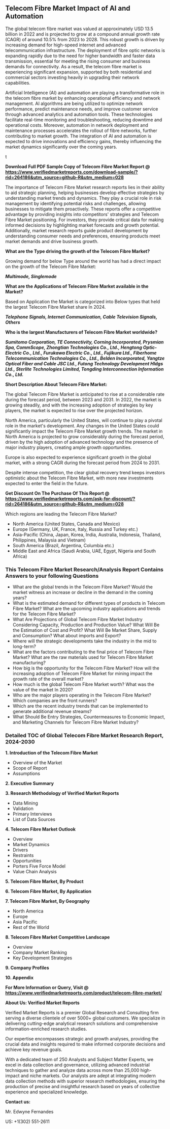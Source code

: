 <h2>Telecom Fibre Market Impact of AI and Automation</h2><p>The global telecom fibre market was valued at approximately USD 13.5 billion in 2022 and is projected to grow at a compound annual growth rate (CAGR) of around 10.5% from 2023 to 2028. This robust growth is driven by increasing demand for high-speed internet and advanced telecommunication infrastructure. The deployment of fibre optic networks is expanding rapidly due to the need for higher bandwidth and faster data transmission, essential for meeting the rising consumer and business demands for connectivity. As a result, the telecom fibre market is experiencing significant expansion, supported by both residential and commercial sectors investing heavily in upgrading their network capabilities.</p><p>Artificial Intelligence (AI) and automation are playing a transformative role in the telecom fibre market by enhancing operational efficiency and network management. AI algorithms are being utilized to optimize network performance, predict maintenance needs, and improve customer service through advanced analytics and automation tools. These technologies facilitate real-time monitoring and troubleshooting, reducing downtime and operational costs. Moreover, automation in network deployment and maintenance processes accelerates the rollout of fibre networks, further contributing to market growth. The integration of AI and automation is expected to drive innovations and efficiency gains, thereby influencing the market dynamics significantly over the coming years.</p>t</p><p id="" class=""><strong>Download Full PDF Sample Copy of Telecom Fibre Market Report @ <a href="https://www.verifiedmarketreports.com/download-sample/?rid=264186&utm_source=github-R&utm_medium=028" target="_blank">https://www.verifiedmarketreports.com/download-sample/?rid=264186&utm_source=github-R&utm_medium=028</a></strong></p><p>The importance of&nbsp;Telecom Fibre Market research reports lies in their ability to aid strategic planning, helping businesses develop effective strategies by understanding market trends and dynamics. They play a crucial role in risk management by identifying potential risks and challenges, allowing businesses to mitigate them proactively. These reports offer a competitive advantage by providing insights into competitors' strategies and Telecom Fibre Market positioning. For investors, they provide critical data for making informed decisions by highlighting market forecasts and growth potential. Additionally, market research reports guide product development by understanding consumer needs and preferences, ensuring products meet market demands and drive business growth.</p><p><strong>What are the&nbsp;Type driving the growth of the Telecom Fibre Market?</strong></p><p id="" class="">Growing demand for below Type around the world has had a direct impact on the growth of the Telecom Fibre Market:</p><em><strong>Multimode, Singlemode</strong></em></p><strong>What are the&nbsp;Applications&nbsp;of Telecom Fibre Market available in the Market?</strong></p><p id="" class="">Based on Application the Market is categorized into Below types that held the largest Telecom Fibre Market share In 2024.</p><em><strong>Telephone Signals, Internet Communication, Cable Television Signals, Others</strong></em></p><strong>Who is the largest Manufacturers of Telecom Fibre Market worldwide?</strong></p><p><em><strong>Sumitomo Corporation, TE Connectivity, Corning Incorporated, Prysmian Spa, CommScope, Zhongtian Technologies Co., Ltd., Hengtong Optic-Electric Co., Ltd., Furukawa Electric Co., Ltd., Fujikura Ltd., Fiberhome Telecommunication Technologies Co., Ltd., Belden Incorporated, Yangtze Optical Fiber and Cable JSC Ltd., Futong Technology Development Hldgs Ltd., Sterlite Technologies Limited, Tongding Interconnection Information Co., Ltd.</strong></em></p><p id="" class=""><strong>Short Description About Telecom Fibre Market:</strong></p><p>The global Telecom Fibre Market is anticipated to rise at a considerable rate during the forecast period, between 2023 and 2031. In 2022, the market is growing steadily, and with the increasing adoption of strategies by key players, the market is expected to rise over the projected horizon.</p><p>North America, particularly the United States, will continue to play a pivotal role in the market's development. Any changes in the United States could significantly impact the Telecom Fibre Market growth trends. The market in North America is projected to grow considerably during the forecast period, driven by the high adoption of advanced technology and the presence of major industry players, creating ample growth opportunities.</p><p>Europe is also expected to experience significant growth in the global market, with a strong CAGR during the forecast period from 2024 to 2031.</p><p>Despite intense competition, the clear global recovery trend keeps investors optimistic about the Telecom Fibre Market, with more new investments expected to enter the field in the future.</p><p id="" class=""><strong>Get Discount On The Purchase Of This Report @ <a href="https://www.verifiedmarketreports.com/ask-for-discount/?rid=264186&utm_source=github-R&utm_medium=028" target="_blank">https://www.verifiedmarketreports.com/ask-for-discount/?rid=264186&utm_source=github-R&utm_medium=028</a></strong></p>Which regions are leading the Telecom Fibre Market?</p><ul><li>North America (United States, Canada and Mexico)</li><li>Europe (Germany, UK, France, Italy, Russia and Turkey etc.)</li><li>Asia-Pacific (China, Japan, Korea, India, Australia, Indonesia, Thailand, Philippines, Malaysia and Vietnam)</li><li>South America (Brazil, Argentina, Columbia etc.)</li><li>Middle East and Africa (Saudi Arabia, UAE, Egypt, Nigeria and South Africa)</li></ul><h3 id="" class="">This Telecom Fibre Market Research/Analysis Report Contains Answers to your following Questions</h3><ul><li>What are the global trends in the Telecom Fibre Market? Would the market witness an increase or decline in the demand in the coming years?</li><li>What is the estimated demand for different types of products in Telecom Fibre Market? What are the upcoming industry applications and trends for the Telecom Fibre Market?</li><li>What Are Projections of Global Telecom Fibre Market Industry Considering Capacity, Production and Production Value? What Will Be the Estimation of Cost and Profit? What Will Be Market Share, Supply and Consumption? What about imports and Export?</li><li>Where will the strategic developments take the industry in the mid to long-term?</li><li>What are the factors contributing to the final price of Telecom Fibre Market? What are the raw materials used for Telecom Fibre Market manufacturing?</li><li>How big is the opportunity for the Telecom Fibre Market? How will the increasing adoption of Telecom Fibre Market for mining impact the growth rate of the overall market?</li><li>How much is the global Telecom Fibre Market worth? What was the value of the market In 2020?</li><li>Who are the major players operating in the Telecom Fibre Market? Which companies are the front runners?</li><li>Which are the recent industry trends that can be implemented to generate additional revenue streams?</li><li>What Should Be Entry Strategies, Countermeasures to Economic Impact, and Marketing Channels for Telecom Fibre Market Industry?</li></ul><h3 id="" class="">Detailed TOC of Global Telecom Fibre Market Research Report, 2024-2030</h3><p id="" class=""><strong>1. Introduction of the Telecom Fibre Market</strong></p><ul><li>Overview of the Market</li><li>Scope of Report</li><li>Assumptions</li></ul><p id="" class=""><strong>2. Executive Summary</strong></p><p id="" class=""><strong>3. Research Methodology of Verified Market Reports</strong></p><ul><li>Data Mining</li><li>Validation</li><li>Primary Interviews</li><li>List of Data Sources</li></ul><p id="" class=""><strong>4. Telecom Fibre Market Outlook</strong></p><ul><li>Overview</li><li>Market Dynamics</li><li>Drivers</li><li>Restraints</li><li>Opportunities</li><li>Porters Five Force Model</li><li>Value Chain Analysis</li></ul><p id="" class=""><strong>5. Telecom Fibre Market, By Product</strong></p><p id="" class=""><strong>6. Telecom Fibre Market, By Application</strong></p><p id="" class=""><strong>7. Telecom Fibre Market, By Geography</strong></p><ul><li>North America</li><li>Europe</li><li>Asia Pacific</li><li>Rest of the World</li></ul><p id="" class=""><strong>8. Telecom Fibre Market Competitive Landscape</strong></p><ul><li>Overview</li><li>Company Market Ranking</li><li>Key Development Strategies</li></ul><p id="" class=""><strong>9. Company Profiles</strong></p><p id="" class=""><strong>10. Appendix</strong></p><p id="" class=""><strong>For More Information or Query, Visit @ <a href="https://www.verifiedmarketreports.com/product/telecom-fibre-market/" target="_blank">https://www.verifiedmarketreports.com/product/telecom-fibre-market/</a></strong></p><p id="" class=""><strong>About Us: Verified Market Reports</strong></p><p id="" class="">Verified Market Reports is a premier Global Research and Consulting firm serving a diverse clientele of over 5000+ global customers. We specialize in delivering cutting-edge analytical research solutions and comprehensive information-enriched research studies.</p><p id="" class="">Our expertise encompasses strategic and growth analyses, providing the crucial data and insights required to make informed corporate decisions and achieve key revenue goals.</p><p id="" class="">With a dedicated team of 250 Analysts and Subject Matter Experts, we excel in data collection and governance, utilizing advanced industrial techniques to gather and analyze data across more than 25,000 high-impact and niche markets. Our analysts are adept at integrating modern data collection methods with superior research methodologies, ensuring the production of precise and insightful research based on years of collective experience and specialized knowledge.</p><p id="" class=""><strong>Contact us:</strong></p><p id="" class="">Mr. Edwyne Fernandes</p><p id="" class="">US: +1(302) 551-2611</p>